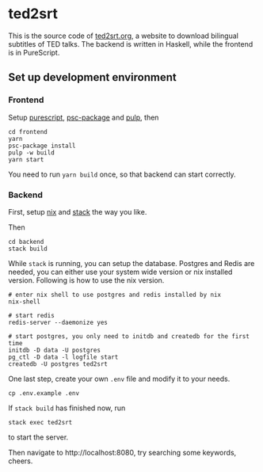 # ted2srt

This is the source code of [ted2srt.org](https://ted2srt.org), a website to download bilingual subtitles of TED talks. The backend is written in Haskell, while the frontend is in PureScript.

## Set up development environment

### Frontend

Setup [purescript](https://github.com/purescript/purescript), [psc-package](https://github.com/purescript/psc-package) and [pulp](https://github.com/purescript-contrib/pulp), then

```
cd frontend
yarn
psc-package install
pulp -w build
yarn start
```

You need to run `yarn build` once, so that backend can start correctly.

### Backend

First, setup [nix](https://nixos.org/nix/) and [stack](https://docs.haskellstack.org/en/stable/README/) the way you like.

Then

```
cd backend
stack build
```

While `stack` is running, you can setup the database. Postgres and Redis are needed, you can either use your system wide version or nix installed version. Following is how to use the nix version.

```
# enter nix shell to use postgres and redis installed by nix
nix-shell

# start redis
redis-server --daemonize yes

# start postgres, you only need to initdb and createdb for the first time
initdb -D data -U postgres
pg_ctl -D data -l logfile start
createdb -U postgres ted2srt
```

One last step, create your own `.env` file and modify it to your needs.

```
cp .env.example .env
```

If `stack build` has finished now, run

```
stack exec ted2srt
```

to start the server.

Then navigate to http://localhost:8080, try searching some keywords, cheers.
